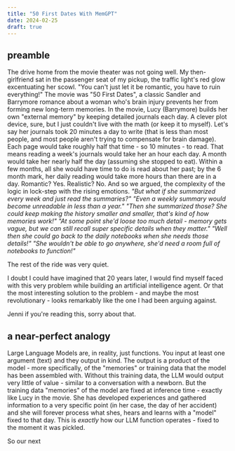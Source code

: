 ```yaml
---
title: "50 First Dates With MemGPT"
date: 2024-02-25
draft: true
---
```

## preamble
The drive home from the movie theater was not going well. My then-girlfriend sat in the passenger seat of my pickup, the traffic light's red glow excentuating her scowl. "You can't just let it be romantic, you have to ruin everything!" The movie was "50 First Dates", a classic Sandler and Barrymore romance about a woman who's brain injury prevents her from forming new long-term memories. In the movie, Lucy (Barrymore) builds her own "external memory" by keeping detailed journals each day. A clever plot device, sure, but I just couldn't live with the math (or keep it to myself). Let's say her journals took 20 minutes a day to write (that is less than most people, and most people aren't trying to compensate for brain damage). Each page would take roughly half that time - so 10 minutes - to read. That means reading a week's journals would take her an hour each day. A month would take her nearly half the day (assuming she stopped to eat). Within a few months, all she would have time to do is read about her past; by the 6 month mark, her daily reading would take more hours than there are in a day. Romantic? Yes. Realistic? No. And so we argued, the complexity of the logic in lock-step with the rising emotions. 
_"But what if she summarized every week and just read the summaries?" 
"Even a weekly summary would become unreadable in less than a year." 
"Then she summarized those? She could keep making the history smaller and smaller, that's kind of how memories work!" 
"At some point she'd loose too much detail - memory gets vague, but we can still recall super specific details when they matter."
"Well then she could go back to the daily notebooks when she needs those details!" 
"She wouldn't be able to go anywhere, she'd need a room full of notebooks to function!"_

The rest of the ride was very quiet. 

I doubt I could have imagined that 20 years later, I would find myself faced with this very problem while building an artificial intelligence agent. Or that the most interesting solution to the problem - and maybe the most revolutionary - looks remarkably like the one I had been arguing against. 

Jenni if you're reading this, sorry about that. 

## a near-perfect analogy
Large Language Models are, in reality, just functions. You input at least one argument (text) and they output in kind. The output is a product of the model - more specifically, of the "memories" or training data that the model has been assembled with. Without this training data, the LLM would output very little of value - similar to a conversation with a newborn. 
But the training data "memories" of the model are fixed at inference time - exactly like Lucy in the movie. She has developed experiences and gathered information to a very specific point (in her case, the day of her accident) and she will forever process what shes, hears and learns with a "model" fixed to that day. This is _exactly_ how our LLM function operates - fixed to the moment it was pickled. 

So our next 
<!--stackedit_data:
eyJoaXN0b3J5IjpbMTM5NzU0MTA2OSwtMTk0NzEyNTQ5OCwxMj
IxNDU3Nzk4LC0yNTU1NTI1MTYsMTg5MTkyMDQxNSwxNDgxOTE1
NzE2LDEwMjU5NTU3MjksMTE1OTUzOTk4MiwtMjU4NzE0MTYzLD
k4MDc4ODc0MSwtMTQzMDUxNDgxLDQ3NzE3ODgwMF19
-->